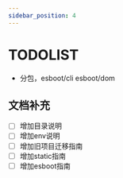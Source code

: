 ```yaml
---
sidebar_position: 4
---
```


# TODOLIST

- 分包，esboot/cli esboot/dom

## 文档补充

- [ ] 增加目录说明
- [ ] 增加env说明
- [ ] 增加旧项目迁移指南
- [ ] 增加static指南
- [ ] 增加esboot指南
